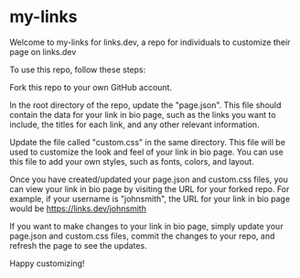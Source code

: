 # my-links

Welcome to my-links for links.dev, a repo for individuals to customize their page on links.dev

To use this repo, follow these steps:

Fork this repo to your own GitHub account.

In the root directory of the repo, update the "page.json". This file should contain the data for your link in bio page, such as the links you want to include, the titles for each link, and any other relevant information.

Update the file called "custom.css" in the same directory. This file will be used to customize the look and feel of your link in bio page. You can use this file to add your own styles, such as fonts, colors, and layout.

Once you have created/updated your page.json and custom.css files, you can view your link in bio page by visiting the URL for your forked repo. For example, if your username is "johnsmith", the URL for your link in bio page would be https://links.dev/johnsmith

If you want to make changes to your link in bio page, simply update your page.json and custom.css files, commit the changes to your repo, and refresh the page to see the updates.

Happy customizing!
